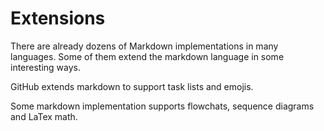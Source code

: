 # Extensions

There are already dozens of Markdown implementations in many languages. Some of them extend the markdown language in some interesting ways.

GitHub extends markdown to support task lists and emojis.

Some markdown implementation supports flowchats, sequence diagrams and LaTex math.
